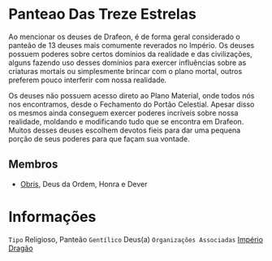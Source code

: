 <!-- TITLE: Panteão das Treze Estrelas -->
<!-- SUBTITLE: Visão geral sobre Panteão das Treze Estrelas -->

# Panteao Das Treze Estrelas
Ao mencionar os deuses de Drafeon, é de forma geral considerado o panteão de 13 deuses mais comumente reverados no Império. Os deuses possuem poderes sobre certos domínios da realidade e das civilizações, alguns fazendo uso desses domínios para exercer influências sobre as criaturas mortais ou simplesmente brincar com o plano mortal, outros preferem pouco interferir com nossa realidade.

Os deuses não possuem acesso direto ao Plano Material, onde todos nós nos encontramos, desde o Fechamento do Portão Celestial. Apesar disso os mesmos ainda conseguem exercer poderes incríveis sobre nossa realidade, moldando e modificando tudo que se encontra em Drafeon. Muitos desses deuses escolhem devotos fieis para dar uma pequena porção de seus poderes para que façam sua vontade.

## Membros
* [Obris](http://localhost/divindades/panteao-das-treze-estrelas/obris#obris), Deus da Ordem, Honra e Dever

# Informações
`Tipo` Religioso, Panteão
`Gentílico` Deus(a)
`Organizações Associadas` [Império Dragão](http://localhost/faccoes/imperio-dragao#imperio-dragao)